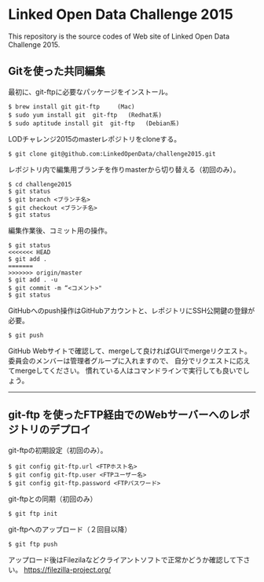 # Linked Open Data Challenge 2015

This repository is the source codes of Web site of Linked Open Data Challenge 2015.


## Gitを使った共同編集

最初に、git-ftpに必要なパッケージをインストール。

```
$ brew install git git-ftp     (Mac)
$ sudo yum install git  git-ftp   (Redhat系)
$ sudo aptitude install git  git-ftp   (Debian系)
```

LODチャレンジ2015のmasterレポジトリをcloneする。

```
$ git clone git@github.com:LinkedOpenData/challenge2015.git
```

レポジトリ内で編集用ブランチを作りmasterから切り替える（初回のみ）。

```
$ cd challenge2015
$ git status
$ git branch <ブランチ名>
$ git checkout <ブランチ名>
$ git status
```

編集作業後、コミット用の操作。

```
$ git status
<<<<<<< HEAD
$ git add .
=======
>>>>>>> origin/master
$ git add . -u 
$ git commit -m “<コメント>"
$ git status
```

GitHubへのpush操作はGitHubアカウントと、レポジトリにSSH公開鍵の登録が必要。

```
$ git push
```

GitHub Webサイトで確認して、mergeして良ければGUIでmergeリクエスト。
委員会のメンバーは管理者グループに入れますので、
自分でリクエストに応えてmergeしてください。
慣れている人はコマンドラインで実行しても良いでしょう。

---

## git-ftp を使ったFTP経由でのWebサーバーへのレポジトリのデプロイ

git-ftpの初期設定（初回のみ）。

```
$ git config git-ftp.url <FTPホスト名>
$ git config git-ftp.user <FTPユーザー名>
$ git config git-ftp.password <FTPパスワード>
```

git-ftpとの同期（初回のみ）

```
$ git ftp init
```

git-ftpへのアップロード（２回目以降）

```
$ git ftp push
```

アップロード後はFilezilaなどクライアントソフトで正常かどうか確認して下さい。
https://filezilla-project.org/
